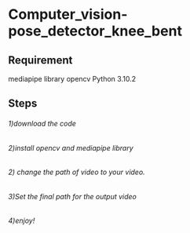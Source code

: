 # Computer_vision-pose_detector_knee_bent
## Requirement
  mediapipe library
  opencv
  Python 3.10.2
## Steps
###### 1)download the code  
###### 2)install opencv and mediapipe library
###### 2) change the path of video to your video.
###### 3)Set the final path for the output video
###### 4)enjoy!
